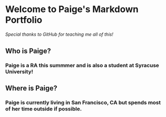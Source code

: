 # Welcome to Paige's Markdown Portfolio
###### Special thanks to GitHub for teaching me all of this!
## Who is Paige?
### Paige is a RA this summmer and is also a student at Syracuse University! 
## Where is Paige?
### Paige is currently living in San Francisco, CA but spends most of her time outside if possible. 
